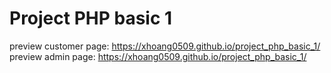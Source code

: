 # Project PHP basic 1

preview customer page: https://xhoang0509.github.io/project_php_basic_1/ <br/>
preview admin page: https://xhoang0509.github.io/project_php_basic_1/
